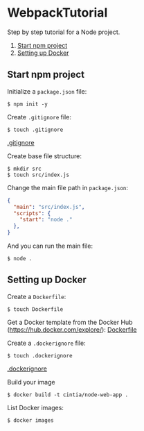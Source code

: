 # WebpackTutorial

Step by step tutorial for a Node project.

1. [Start npm project](#start-npm-project)
2. [Setting up Docker](#setting-up-docker)

## Start npm project

Initialize a `package.json` file:
```
$ npm init -y
```

Create `.gitignore` file:
```
$ touch .gitignore
```

[.gitignore](.gitignore)

Create base file structure:
```
$ mkdir src
$ touch src/index.js
```

Change the main file path in `package.json`:
```json
{
  "main": "src/index.js",
  "scripts": {
    "start": "node ."
  },
}
```

And you can run the main file:
```
$ node .
```

## Setting up Docker

Create a `Dockerfile`:
```
$ touch Dockerfile
```

Get a Docker template from the Docker Hub (https://hub.docker.com/explore/):
[Dockerfile](Dockerfile)

Create a `.dockerignore` file:
```
$ touch .dockerignore
```

[.dockerignore](.dockerignore)

Build your image
```
$ docker build -t cintia/node-web-app .
```

List Docker images:
```
$ docker images
```
